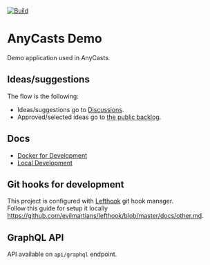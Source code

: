 [![Build](https://github.com/anycable/anycasts_demo/actions/workflows/build.yml/badge.svg?branch=main)](https://github.com/anycable/anycasts_demo/actions/workflows/build.yml)

# AnyCasts Demo

Demo application used in AnyCasts.

## Ideas/suggestions

The flow is the following:
- Ideas/suggestions go to [Discussions](https://github.com/anycable/anycasts_demo/discussions).
- Approved/selected ideas go to [the public backlog](https://github.com/orgs/anycable/projects/5).

## Docs
- [Docker for Development](.dockerdev/docker.md)
- [Local Development](docs/local_dev.md)

## Git hooks for development
This project is configured with [Lefthook](https://github.com/evilmartians/lefthook) git hook manager.<br>
Follow this guide for setup it locally <https://github.com/evilmartians/lefthook/blob/master/docs/other.md>.

## GraphQL API
API available on `api/graphql` endpoint.
